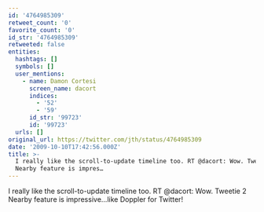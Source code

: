 ```yaml
---
id: '4764985309'
retweet_count: '0'
favorite_count: '0'
id_str: '4764985309'
retweeted: false
entities:
  hashtags: []
  symbols: []
  user_mentions:
    - name: Damon Cortesi
      screen_name: dacort
      indices:
        - '52'
        - '59'
      id_str: '99723'
      id: '99723'
  urls: []
original_url: https://twitter.com/jth/status/4764985309
date: '2009-10-10T17:42:56.000Z'
title: >-
  I really like the scroll-to-update timeline too. RT @dacort: Wow. Tweetie 2
  Nearby feature is impres…
---
```


I really like the scroll-to-update timeline too. RT @dacort: Wow. Tweetie 2 Nearby feature is impressive...like Doppler for Twitter!